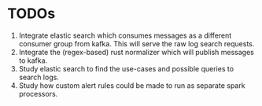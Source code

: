 # TODOs

1. Integrate elastic search which consumes messages as a different consumer group from kafka. This will serve the raw log search requests.
2. Integrate the (regex-based) rust normalizer which will publish messages to kafka.
3. Study elastic search to find the use-cases and possible queries to search logs.
4. Study how custom alert rules could be made to run as separate spark processors.
